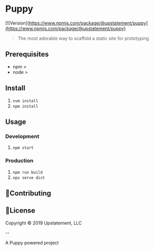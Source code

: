 # Puppy

[![Version](https://www.npmjs.com/package/@upstatement/puppy](https://www.npmjs.com/package/@upstatement/puppy)

> The most adorable way to scaffold a static site for prototyping

## Prerequisites
- npm >
- node >

## Install

1. `nvm install`
2. `npm install`

## Usage

### Development

1. `npm start`

### Production

1. `npm run build`
2. `npx serve dist`

## 🤝Contributing

## 📝License

Copyright &copy; 2019 Upstatement, LLC

--

A Puppy powered project
